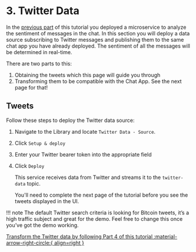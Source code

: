 # 3. Twitter Data

In the [previous part](sentiment.md) of this tutorial you deployed a microservice to analyze the sentiment of messages in the chat. In this section you will deploy a data source subscribing to Twitter messages and publishing them to the same chat app you have already deployed.  The sentiment of all the messages will be determined in real-time.

There are two parts to this:

1. Obtaining the tweets which this page will guide you through
2. Transforming them to be compatible with the Chat App. See the next page for that!

## Tweets

Follow these steps to deploy the Twitter data source:

1. Navigate to the Library and locate `Twitter Data - Source`.

2. Click `Setup & deploy`

3. Enter your Twitter bearer token into the appropriate field

4. Click `Deploy`
    
    This service receives data from Twitter and streams it to the `twitter-data` topic. 
    
	You'll need to complete the next page of the tutorial before you see the tweets displayed in the UI.

!!! note 
        The default Twitter search criteria is looking for Bitcoin  tweets, it’s a high traffic subject and great for the demo. Feel free to change this once you’ve got the demo working. 
    

[Transform the Twitter data by following Part 4 of this tutorial :material-arrow-right-circle:{ align=right }](transformation.md)